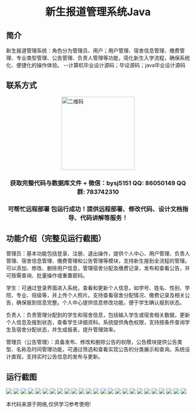 <p><h1 align="center">新生报道管理系统Java</h1></p>

## 简介
新生报道管理系统：角色分为管理员、用户；用户管理、宿舍信息管理、缴费管理、专业类型管理、公告管理、负责人管理等功能，简化新生入学流程，确保系统化、便捷化的操作体验。    --计算机毕业设计源码；毕设源码；java毕业设计源码


## 联系方式
<img src="https://bs-1329754181.cos.ap-shanghai.myqcloud.com/wx.jpg" alt="二维码" style="display: block; margin: 0 auto;" width="200px">
<p><h3 align="center">获取完整代码与数据库文件 + 微信：bysj5151 QQ: 86050149 QQ群: 783742310</h3></p>
<p><h3 align="center">可帮忙远程部署 包运行成功！提供远程部署、修改代码、设计文档指导、代码讲解等服务！</h3></p>

## 功能介绍（完整见运行截图）
管理员：基本功能包括登录、注册、退出操作，提供个人中心、用户管理、负责人管理、宿舍信息管理、缴费管理和公告管理等模块，支持新生报到全流程的管理。可以添加、修改、删除用户信息，管理宿舍分配及缴费记录，发布和查看公告，并可按需查询、批量操作或重置密码。

学生：可通过登录界面进入系统，查看和更新个人信息，如学号、姓名、性别、学院、专业、班级等，并上传个人照片。支持查看宿舍分配情况、缴费记录及相关公告，确保报到信息完整。个人中心提供信息修改功能，便于学生确认报到状态。

负责人：负责管理分配到的学生和宿舍信息，包括输入学生或宿舍相关数据，更新个人信息及报到状态，查看学生详细资料。系统提供角色权限，支持按条件查询学生及宿舍分配状态，并生成报表，提升管理效率。

管理员（公告管理）：具备发布、修改和删除公告的权限，公告模块提供公告类型、名称及时间管理功能，可通过筛选和查看实现公告的分类展示和查询。系统设计直观，支持实时公告信息的发布与更新。


## 运行截图
![](https://bs-1329754181.cos.ap-shanghai.myqcloud.com/ssm/FreshmanReportingSystemJava/img/001.jpg)
![](https://bs-1329754181.cos.ap-shanghai.myqcloud.com/ssm/FreshmanReportingSystemJava/img/002.jpg)
![](https://bs-1329754181.cos.ap-shanghai.myqcloud.com/ssm/FreshmanReportingSystemJava/img/003.jpg)
![](https://bs-1329754181.cos.ap-shanghai.myqcloud.com/ssm/FreshmanReportingSystemJava/img/004.jpg)
![](https://bs-1329754181.cos.ap-shanghai.myqcloud.com/ssm/FreshmanReportingSystemJava/img/005.jpg)
![](https://bs-1329754181.cos.ap-shanghai.myqcloud.com/ssm/FreshmanReportingSystemJava/img/006.jpg)
![](https://bs-1329754181.cos.ap-shanghai.myqcloud.com/ssm/FreshmanReportingSystemJava/img/007.jpg)
![](https://bs-1329754181.cos.ap-shanghai.myqcloud.com/ssm/FreshmanReportingSystemJava/img/008.jpg)
![](https://bs-1329754181.cos.ap-shanghai.myqcloud.com/ssm/FreshmanReportingSystemJava/img/009.jpg)
![](https://bs-1329754181.cos.ap-shanghai.myqcloud.com/ssm/FreshmanReportingSystemJava/img/010.jpg)
![](https://bs-1329754181.cos.ap-shanghai.myqcloud.com/ssm/FreshmanReportingSystemJava/img/011.jpg)
![](https://bs-1329754181.cos.ap-shanghai.myqcloud.com/ssm/FreshmanReportingSystemJava/img/012.jpg)
![](https://bs-1329754181.cos.ap-shanghai.myqcloud.com/ssm/FreshmanReportingSystemJava/img/013.jpg)
![](https://bs-1329754181.cos.ap-shanghai.myqcloud.com/ssm/FreshmanReportingSystemJava/img/014.jpg)
![](https://bs-1329754181.cos.ap-shanghai.myqcloud.com/ssm/FreshmanReportingSystemJava/img/015.jpg)
![](https://bs-1329754181.cos.ap-shanghai.myqcloud.com/ssm/FreshmanReportingSystemJava/img/016.jpg)
![](https://bs-1329754181.cos.ap-shanghai.myqcloud.com/ssm/FreshmanReportingSystemJava/img/017.jpg)
![](https://bs-1329754181.cos.ap-shanghai.myqcloud.com/ssm/FreshmanReportingSystemJava/img/018.jpg)
![](https://bs-1329754181.cos.ap-shanghai.myqcloud.com/ssm/FreshmanReportingSystemJava/img/019.jpg)
![](https://bs-1329754181.cos.ap-shanghai.myqcloud.com/ssm/FreshmanReportingSystemJava/img/020.jpg)
![](https://bs-1329754181.cos.ap-shanghai.myqcloud.com/ssm/FreshmanReportingSystemJava/img/021.jpg)
![](https://bs-1329754181.cos.ap-shanghai.myqcloud.com/ssm/FreshmanReportingSystemJava/img/022.jpg)
![](https://bs-1329754181.cos.ap-shanghai.myqcloud.com/ssm/FreshmanReportingSystemJava/img/023.jpg)
![](https://bs-1329754181.cos.ap-shanghai.myqcloud.com/ssm/FreshmanReportingSystemJava/img/024.jpg)
![](https://bs-1329754181.cos.ap-shanghai.myqcloud.com/ssm/FreshmanReportingSystemJava/img/025.jpg)

<p>本代码来源于网络,仅供学习参考使用!</p>
